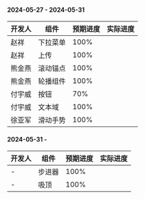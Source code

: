 #### 2024-05-27 - 2024-05-31 
|开发人	|组件		|预期进度	|实际进度	|
|---	|---		|---		|---		|
|赵祥	|下拉菜单	|100%		|			|
|赵祥	|上传		|100%		|			|
|熊金燕	|滚动锚点	|100%		|			|
|熊金燕	|轮播组件	|100%		|			|
|付宇威	|按钮		|70%		|			|
|付宇威	|文本域		|100%		|			|
|徐亚军	|滑动手势	|100%		|			|


#### 2024-05-31 - 
|开发人	|组件	|预期进度	|实际进度	|
|---	|---	|---		|---		|
|-		|步进器	|100%		|			|
|-		|吸顶	|100%		|			|